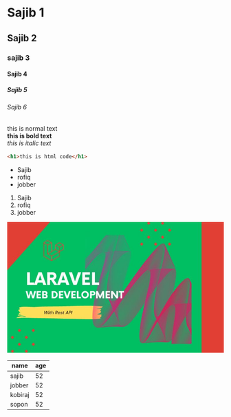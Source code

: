 # Sajib 1
## Sajib 2
### sajib 3
#### Sajib 4
##### Sajib 5
###### Sajib 6

this is normal text <br/>
**this is bold text** <br/>
_this is italic text_

```html
<h1>this is html code</h1>
```

- Sajib
- rofiq
- jobber

1. Sajib
2. rofiq
3. jobber

![laravel](PHP.jpg)

| name | age |
|------|-----|
| sajib| 52  |
| jobber | 52  |
| kobiraj| 52  |
| sopon| 52  |
